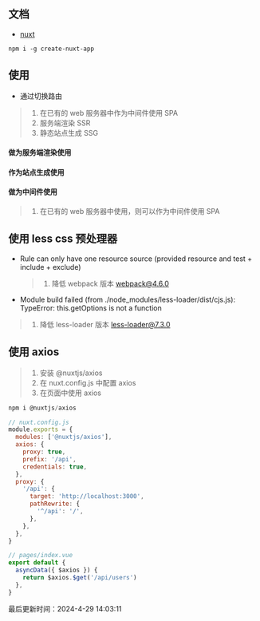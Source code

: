 <!--
 * @Description: nuxt文档
 * @Author: panrui
 * @Date: 2021-08-13 13:34:20
 * @LastEditTime: 2023-08-01 09:50:04
 * @LastEditors: panrui
 * 不忘初心,不负梦想
-->

## 文档

- [nuxt](https://www.nuxtjs.cn/guide)

```
npm i -g create-nuxt-app
```

## 使用

- 通过<nuxt-link></nuxt-link>切换路由

> 1. 在已有的 web 服务器中作为中间件使用 SPA
> 2. 服务端渲染 SSR
> 3. 静态站点生成 SSG

#### 做为服务端渲染使用

#### 作为站点生成使用

#### 做为中间件使用

> 1. 在已有的 web 服务器中使用，则可以作为中间件使用 SPA

<!-- ```js
// server.js
const { Nuxt, Builder } = require('nuxt')
const app = require('express')()

// 传入配置初始化 Nuxt.js 实例
const config = require('./nuxt.config.js')
const nuxt = new Nuxt(config)

// 生产模式不需要 build
if (config.dev) {
  const builder = new Builder(nuxt)
  builder.build()
}

app.use(nuxt.render)

app.listen(3000)
``` -->

## 使用 less css 预处理器

- Rule can only have one resource source (provided resource and test + include + exclude)

  > 1. 降低 webpack 版本 webpack@4.6.0

- Module build failed (from ./node_modules/less-loader/dist/cjs.js): TypeError: this.getOptions is not a function

> 1. 降低 less-loader 版本 less-loader@7.3.0

## 使用 axios

> 1. 安装 @nuxtjs/axios
> 2. 在 nuxt.config.js 中配置 axios
> 3. 在页面中使用 axios

```js
npm i @nuxtjs/axios

// nuxt.config.js
module.exports = {
  modules: ['@nuxtjs/axios'],
  axios: {
    proxy: true,
    prefix: '/api',
    credentials: true,
  },
  proxy: {
    '/api': {
      target: 'http://localhost:3000',
      pathRewrite: {
        '^/api': '/',
      },
    },
  },
}

// pages/index.vue
export default {
  asyncData({ $axios }) {
    return $axios.$get('/api/users')
  },
}
```




最后更新时间：2024-4-29 14:03:11